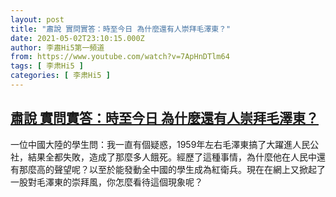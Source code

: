 ```yaml
---
layout: post
title: "肅說 實問實答：時至今日 為什麼還有人崇拜毛澤東？"
date: 2021-05-02T23:10:15.000Z
author: 李肅Hi5第一頻道
from: https://www.youtube.com/watch?v=7ApHnDTlm64
tags: [ 李肃Hi5 ]
categories: [ 李肃Hi5 ]
---
```

<!--1619997015000-->
[肅說 實問實答：時至今日 為什麼還有人崇拜毛澤東？](https://www.youtube.com/watch?v=7ApHnDTlm64)
------

<div>
一位中國大陸的學生問：我一直有個疑惑，1959年左右毛澤東搞了大躍進人民公社，結果全都失敗，造成了那麼多人餓死。經歷了這種事情，為什麼他在人民中還有那麼高的聲望呢？以至於能發動全中國的學生成為紅衛兵。現在在網上又掀起了一股對毛澤東的崇拜風，你怎麼看待這個現象呢？
</div>
